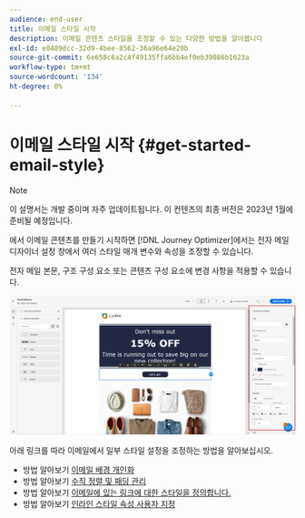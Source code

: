 ```yaml
---
audience: end-user
title: 이메일 스타일 시작
description: 이메일 콘텐츠 스타일을 조정할 수 있는 다양한 방법을 알아봅니다
exl-id: e0489dcc-32d9-4bee-8562-36a96e64e20b
source-git-commit: 6e658c6a2c4f49135ffa6bb4ef0eb39086b1623a
workflow-type: tm+mt
source-wordcount: '134'
ht-degree: 0%

---
```


# 이메일 스타일 시작 {#get-started-email-style}

>[!NOTE]
>
>이 설명서는 개발 중이며 자주 업데이트됩니다. 이 컨텐츠의 최종 버전은 2023년 1월에 준비될 예정입니다.

에서 이메일 콘텐츠를 만들기 시작하면 [!DNL Journey Optimizer]에서는 전자 메일 디자이너 설정 창에서 여러 스타일 매개 변수와 속성을 조정할 수 있습니다.

전자 메일 본문, 구조 구성 요소 또는 콘텐츠 구성 요소에 변경 사항을 적용할 수 있습니다.

![](assets/email_designer_content_components_settings.png)

아래 링크를 따라 이메일에서 일부 스타일 설정을 조정하는 방법을 알아보십시오.

* 방법 알아보기 [이메일 배경 개인화](backgrounds.md)
* 방법 알아보기 [수직 정렬 및 패딩 관리](alignment-and-padding.md)
* 방법 알아보기 [이메일에 있는 링크에 대한 스타일을 정의합니다.](styling-links.md)
* 방법 알아보기 [인라인 스타일 속성 사용자 지정](inline-styling.md)

